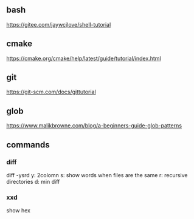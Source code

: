 ## bash

<https://gitee.com/jaywcjlove/shell-tutorial>

## cmake 

<https://cmake.org/cmake/help/latest/guide/tutorial/index.html>

## git

<https://git-scm.com/docs/gittutorial>

## glob
<https://www.malikbrowne.com/blog/a-beginners-guide-glob-patterns>


## commands
### diff
diff -ysrd
y: 2colomn
s: show words when files are the same
r: recursive directories
d: min diff

### xxd
show hex
